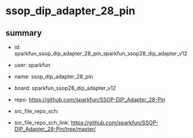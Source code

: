 # ssop_dip_adapter_28_pin
 
## summary 
* id: sparkfun_ssop_dip_adapter_28_pin_sparkfun_ssop28_dip_adapter_v12
* user: sparkfun
* name: ssop_dip_adapter_28_pin
* board: sparkfun_ssop28_dip_adapter_v12
* repo: https://github.com/sparkfun/SSOP-DIP_Adapter_28-Pin



* src_file_repo_sch: 
* src_file_repo_sch_link: https://github.com/sparkfun/SSOP-DIP_Adapter_28-Pin/tree/master/






